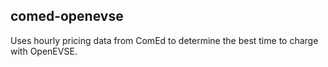 ## comed-openevse

Uses hourly pricing data from ComEd to determine the best time to charge with OpenEVSE.
